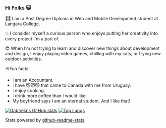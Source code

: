### Hi Folks 😺

<!--
**Aleirbag04/Aleirbag04** is a ✨ _special_ ✨ repository because its `README.md` (this file) appears on your GitHub profile.

Here are some ideas to get you started:

- 🔭 I’m currently working on ...
- 🌱 I’m currently learning ...
- 👯 I’m looking to collaborate on ...
- 🤔 I’m looking for help with ...
- 💬 Ask me about ...
- 📫 How to reach me: ...
- 😄 Pronouns: ...
- ⚡ Fun fact: ...
-->

👩‍🎓 I am a Post Degree Diploma in Web and Mobile Development student at Langara College.

💥 I consider myself a curious person who enjoys putting her creativity into every project I'm a part of.

😎 When I’m not trying to learn and discover new things about development and design, I enjoy playing video games, chilling with my cats, or trying new outdoor activities.

🪅Fun facts:
<ul>
      <li>I am an Accountant.</li>
      <li>I have 😻😻😻 that came to Canada with me from Uruguay. </li>
      <li>I enjoy cooking.</li>
      <li>I drink more coffee than I would like.</li>
      <li>My boyfriend says I am an eternal student. And I like that!</li>
</ul>

[![Gabriela's GitHub stats](https://github-readme-stats.vercel.app/api?username=Aleirbag04&count_private=true&show_icons=true&theme=cobalt)](https://github.com/anuraghazra/github-readme-stats)
[![Top Langs](https://github-readme-stats.vercel.app/api/top-langs/?username=Aleirbag04&theme=cobalt&hide=scss&layout=compact)](https://github.com/anuraghazra/github-readme-stats)

Stats powered by [github-readme-stats](https://github.com/anuraghazra/github-readme-stats)



